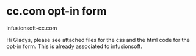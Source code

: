 # cc.com opt-in form
infusionsoft-cc.com

Hi Gladys, please see attached files for the css and the html code for the opt-in form. This is already associated to infusionsoft.
